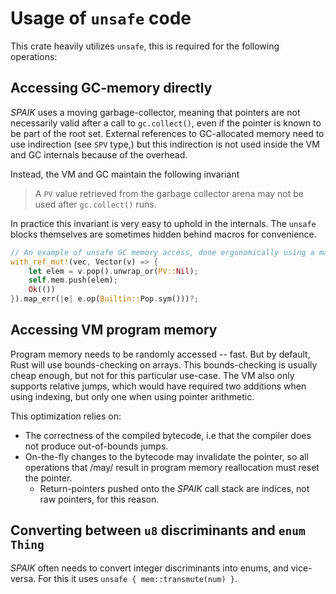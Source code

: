 # Usage of `unsafe` code

This crate heavily utilizes `unsafe`, this is required for the following
operations:

## Accessing GC-memory directly
*SPAIK* uses a moving garbage-collector, meaning that pointers are not
necessarily valid after a call to `gc.collect()`, even if the pointer is known
to be part of the root set. External references to GC-allocated memory
need to use indirection (see `SPV` type,) but this indirection is not used
inside the VM and GC internals because of the overhead.

Instead, the VM and GC maintain the following invariant

> A `PV` value retrieved from the garbage collector arena may not be used after
> `gc.collect()` runs.

In practice this invariant is very easy to uphold in the internals. The `unsafe`
blocks themselves are sometimes hidden behind macros for convenience.

```rust
// An example of unsafe GC memory access, done ergonomically using a macro
with_ref_mut!(vec, Vector(v) => {
    let elem = v.pop().unwrap_or(PV::Nil);
    self.mem.push(elem);
    Ok(())
}).map_err(|e| e.op(Builtin::Pop.sym()))?;
```

## Accessing VM program memory
Program memory needs to be randomly accessed -- fast. But by default, Rust will
use bounds-checking on arrays. This bounds-checking is usually cheap enough, but
not for this particular use-case. The VM also only supports relative jumps,
which would have required two additions when using indexing, but only one when
using pointer arithmetic.

This optimization relies on:

- The correctness of the compiled bytecode, i.e that the compiler does not
  produce out-of-bounds jumps.
- On-the-fly changes to the bytecode may invalidate the pointer, so all
  operations that /may/ result in program memory reallocation must reset the
  pointer.
  - Return-pointers pushed onto the *SPAIK* call stack are indices, not raw
    pointers, for this reason.

## Converting between `u8` discriminants and `enum Thing`
*SPAIK* often needs to convert integer discriminants into enums, and vice-versa.
For this it uses `unsafe { mem::transmute(num) }`.
